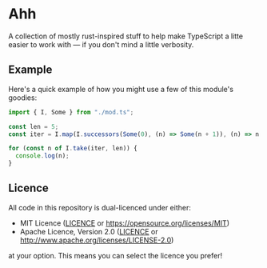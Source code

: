 # Ahh

A collection of mostly rust-inspired stuff to help make TypeScript a litte
easier to work with &mdash; if you don't mind a little verbosity.

## Example

Here's a quick example of how you might use a few of this module's goodies:

```ts
import { I, Some } from "./mod.ts";

const len = 5;
const iter = I.map(I.successors(Some(0), (n) => Some(n + 1)), (n) => n * 2);

for (const n of I.take(iter, len)) {
  console.log(n);
}
```

## Licence

All code in this repository is dual-licenced under either:

- MIT Licence ([LICENCE](./LICENCE-MIT) or https://opensource.org/licenses/MIT)
- Apache Licence, Version 2.0 ([LICENCE](./LICENCE-APACHE) or
  http://www.apache.org/licenses/LICENSE-2.0)

at your option. This means you can select the licence you prefer!
